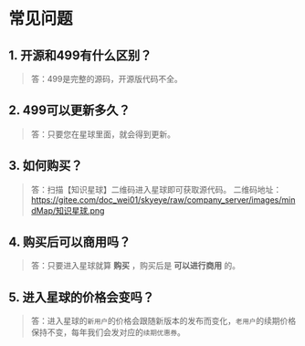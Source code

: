 # 常见问题

## 1. 开源和499有什么区别？
> 答：499是完整的源码，开源版代码不全。

## 2. 499可以更新多久？
> 答：只要您在星球里面，就会得到更新。

## 3. 如何购买？
> 答：扫描【知识星球】二维码进入星球即可获取源代码。
二维码地址：https://gitee.com/doc_wei01/skyeye/raw/company_server/images/mindMap/知识星球.png

## 4. 购买后可以商用吗？
> 答：只要进入星球就算 **购买** ，购买后是 **可以进行商用** 的。

## 5. 进入星球的价格会变吗？
> 答：进入星球的`新用户`的价格会跟随新版本的发布而变化，`老用户`的续期价格保持不变，每年我们会发对应的`续期优惠券`。